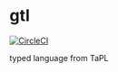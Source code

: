 # gtl

[![CircleCI](https://circleci.com/gh/hkdnet/gtl.svg?style=svg)](https://circleci.com/gh/hkdnet/gtl)

typed language from TaPL

